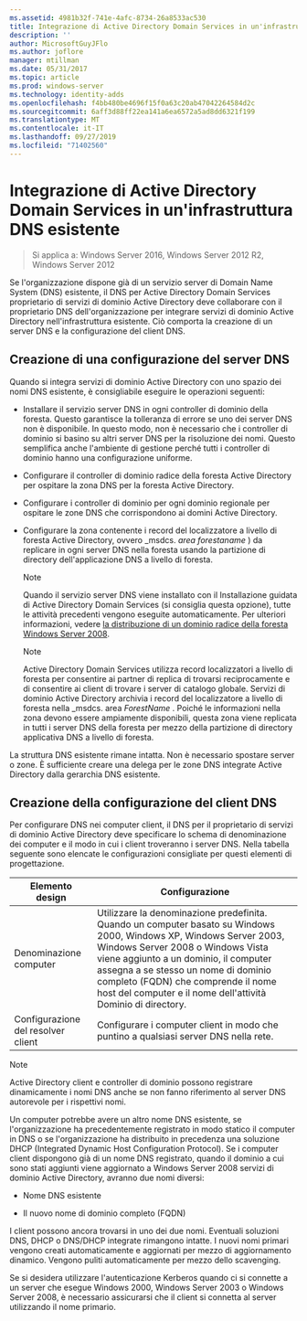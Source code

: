 ```yaml
---
ms.assetid: 4981b32f-741e-4afc-8734-26a8533ac530
title: Integrazione di Active Directory Domain Services in un'infrastruttura DNS esistente
description: ''
author: MicrosoftGuyJFlo
ms.author: joflore
manager: mtillman
ms.date: 05/31/2017
ms.topic: article
ms.prod: windows-server
ms.technology: identity-adds
ms.openlocfilehash: f4bb480be4696f15f0a63c20ab47042264584d2c
ms.sourcegitcommit: 6aff3d88ff22ea141a6ea6572a5ad8dd6321f199
ms.translationtype: MT
ms.contentlocale: it-IT
ms.lasthandoff: 09/27/2019
ms.locfileid: "71402560"
---
```

# <a name="integrating-ad-ds-into-an-existing-dns-infrastructure"></a>Integrazione di Active Directory Domain Services in un'infrastruttura DNS esistente

>Si applica a: Windows Server 2016, Windows Server 2012 R2, Windows Server 2012

Se l'organizzazione dispone già di un servizio server di Domain Name System (DNS) esistente, il DNS per Active Directory Domain Services proprietario di servizi di dominio Active Directory deve collaborare con il proprietario DNS dell'organizzazione per integrare servizi di dominio Active Directory nell'infrastruttura esistente. Ciò comporta la creazione di un server DNS e la configurazione del client DNS.  
  
## <a name="creating-a-dns-server-configuration"></a>Creazione di una configurazione del server DNS  
Quando si integra servizi di dominio Active Directory con uno spazio dei nomi DNS esistente, è consigliabile eseguire le operazioni seguenti:  
  
-   Installare il servizio server DNS in ogni controller di dominio della foresta. Questo garantisce la tolleranza di errore se uno dei server DNS non è disponibile. In questo modo, non è necessario che i controller di dominio si basino su altri server DNS per la risoluzione dei nomi. Questo semplifica anche l'ambiente di gestione perché tutti i controller di dominio hanno una configurazione uniforme.  
  
-   Configurare il controller di dominio radice della foresta Active Directory per ospitare la zona DNS per la foresta Active Directory.  
  
-   Configurare i controller di dominio per ogni dominio regionale per ospitare le zone DNS che corrispondono ai domini Active Directory.  
  
-   Configurare la zona contenente i record del localizzatore a livello di foresta Active Directory, ovvero _msdcs. *area forestaname* ) da replicare in ogni server DNS nella foresta usando la partizione di directory dell'applicazione DNS a livello di foresta.  
  
    > [!NOTE]  
    > Quando il servizio server DNS viene installato con il Installazione guidata di Active Directory Domain Services (si consiglia questa opzione), tutte le attività precedenti vengono eseguite automaticamente. Per ulteriori informazioni, vedere [la distribuzione di un dominio radice della foresta Windows Server 2008](https://technet.microsoft.com/library/cc731174.aspx).  
  
    > [!NOTE]  
    > Active Directory Domain Services utilizza record localizzatori a livello di foresta per consentire ai partner di replica di trovarsi reciprocamente e di consentire ai client di trovare i server di catalogo globale. Servizi di dominio Active Directory archivia i record del localizzatore a livello di foresta nella _msdcs. area *ForestName* . Poiché le informazioni nella zona devono essere ampiamente disponibili, questa zona viene replicata in tutti i server DNS della foresta per mezzo della partizione di directory applicativa DNS a livello di foresta.  
  
La struttura DNS esistente rimane intatta. Non è necessario spostare server o zone. È sufficiente creare una delega per le zone DNS integrate Active Directory dalla gerarchia DNS esistente.  
  
## <a name="creating-the-dns-client-configuration"></a>Creazione della configurazione del client DNS  
Per configurare DNS nei computer client, il DNS per il proprietario di servizi di dominio Active Directory deve specificare lo schema di denominazione dei computer e il modo in cui i client troveranno i server DNS. Nella tabella seguente sono elencate le configurazioni consigliate per questi elementi di progettazione.  
  
|Elemento design|Configurazione|  
|------------------|-----------------|  
|Denominazione computer|Utilizzare la denominazione predefinita. Quando un computer basato su Windows 2000, Windows XP, Windows Server 2003, Windows Server 2008 o Windows Vista viene aggiunto a un dominio, il computer assegna a se stesso un nome di dominio completo (FQDN) che comprende il nome host del computer e il nome dell'attività Dominio di directory.|  
|Configurazione del resolver client|Configurare i computer client in modo che puntino a qualsiasi server DNS nella rete.|  
  
> [!NOTE]  
> Active Directory client e controller di dominio possono registrare dinamicamente i nomi DNS anche se non fanno riferimento al server DNS autorevole per i rispettivi nomi.  
  
Un computer potrebbe avere un altro nome DNS esistente, se l'organizzazione ha precedentemente registrato in modo statico il computer in DNS o se l'organizzazione ha distribuito in precedenza una soluzione DHCP (Integrated Dynamic Host Configuration Protocol). Se i computer client dispongono già di un nome DNS registrato, quando il dominio a cui sono stati aggiunti viene aggiornato a Windows Server 2008 servizi di dominio Active Directory, avranno due nomi diversi:  
  
-   Nome DNS esistente  
  
-   Il nuovo nome di dominio completo (FQDN)  
  
I client possono ancora trovarsi in uno dei due nomi. Eventuali soluzioni DNS, DHCP o DNS/DHCP integrate rimangono intatte. I nuovi nomi primari vengono creati automaticamente e aggiornati per mezzo di aggiornamento dinamico. Vengono puliti automaticamente per mezzo dello scavenging.  
  
Se si desidera utilizzare l'autenticazione Kerberos quando ci si connette a un server che esegue Windows 2000, Windows Server 2003 o Windows Server 2008, è necessario assicurarsi che il client si connetta al server utilizzando il nome primario.  
  



